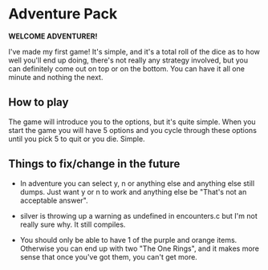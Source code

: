 # Adventure Pack

**WELCOME ADVENTURER!**

I've made my first game! It's simple, and it's a total roll of the dice as to how well you'll end up doing, there's not really any strategy involved, but you can definitely come out on top or on the bottom. You can have it all one minute and nothing the next.

## How to play

The game will introduce you to the options, but it's quite simple. When you start the game you will have 5 options and you cycle through these options until you pick 5 to quit or you die. Simple.

## Things to fix/change in the future

- In adventure you can select y, n or anything else and anything else still dumps. Just want y or n to work and anything else be "That's not an acceptable answer".

- silver is throwing up a warning as undefined in encounters.c but I'm not really sure why. It still compiles.

- You should only be able to have 1 of the purple and orange items. Otherwise you can end up with two "The One Rings", and it makes more sense that once you've got them, you can't get more.
